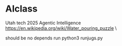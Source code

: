 # AIclass
Utah tech 2025 Agentic Intelligence
https://en.wikipedia.org/wiki/Water_pouring_puzzle
\

should be no depends
run python3 runjugs.py 

